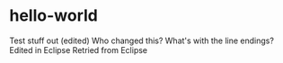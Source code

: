 # hello-world
Test stuff out (edited)
Who changed this?
What's with the line endings?
Edited in Eclipse
Retried from Eclipse
